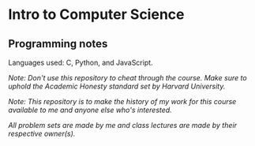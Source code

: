 # Intro to Computer Science

## Programming notes

Languages used: C, Python, and JavaScript.

*Note: Don't use this repository to cheat through the course. Make sure to uphold the Academic Honesty standard set by Harvard University.*

*Note: This repository is to make the history of my work for this course available to me and anyone else who's interested.*

*All problem sets are made by me and class lectures are made by their respective owner(s).*
